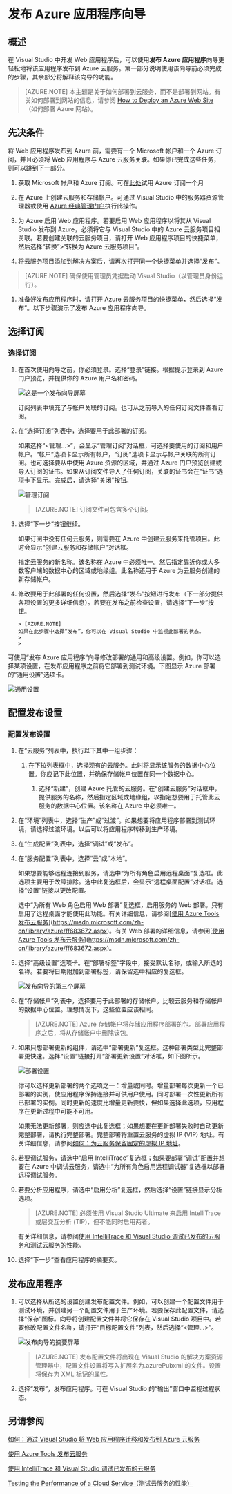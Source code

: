 <properties
    pageTitle="发布 Azure 应用程序向导 | Azure"
    description="发布 Azure 应用程序向导"
    services="visual-studio-online"
    documentationcenter="na"
    author="TomArcher"
    manager="douge"
    editor="" />
<tags
    ms.assetid="7d8f1ac9-e439-47e0-a183-0642c4ea1920"
    ms.service="multiple"
    ms.devlang="multiple"
    ms.topic="article"
    ms.tgt_pltfrm="na"
    ms.workload="na"
    ms.date="11/11/2016"
    wacn.date="03/30/2017"
    ms.author="tarcher" />  


# 发布 Azure 应用程序向导
## 概述
在 Visual Studio 中开发 Web 应用程序后，可以使用**发布 Azure 应用程序**向导更轻松地将该应用程序发布到 Azure 云服务。第一部分说明使用该向导前必须完成的步骤，其余部分将解释该向导的功能。

> [AZURE.NOTE]
本主题是关于如何部署到云服务，而不是部署到网站。有关如何部署到网站的信息，请参阅 [How to Deploy an Azure Web Site](https://social.msdn.microsoft.com/Search/windowsazure?query=How%20to%20Deploy%20an%20Azure%20Web%20Site&Refinement=138&ac=4#refinementChanges=117&pageNumber=1&showMore=false)（如何部署 Azure 网站）。
> 
> 

## 先决条件
将 Web 应用程序发布到 Azure 前，需要有一个 Microsoft 帐户和一个 Azure 订阅，并且必须将 Web 应用程序与 Azure 云服务关联。如果你已完成这些任务，则可以跳到下一部分。

1. 获取 Microsoft 帐户和 Azure 订阅。可在[此处](/pricing/1rmb-trial/)试用 Azure 订阅一个月
2. 在 Azure 上创建云服务和存储帐户。可通过 Visual Studio 中的服务器资源管理器或使用 [Azure 经典管理门户](https://manage.windowsazure.cn)执行此操作。
3. 为 Azure 启用 Web 应用程序。若要启用 Web 应用程序以将其从 Visual Studio 发布到 Azure，必须将它与 Visual Studio 中的 Azure 云服务项目相关联。若要创建关联的云服务项目，请打开 Web 应用程序项目的快捷菜单，然后选择“转换”>“转换为 Azure 云服务项目”。

4. 将云服务项目添加到解决方案后，请再次打开同一个快捷菜单并选择“发布”。

> [AZURE.NOTE]
确保使用管理员凭据启动 Visual Studio（以管理员身份运行）。
> 
> 

1. 准备好发布应用程序时，请打开 Azure 云服务项目的快捷菜单，然后选择“发布”。以下步骤演示了发布 Azure 应用程序向导。

## 选择订阅
### 选择订阅
1. 在首次使用向导之前，你必须登录。选择“登录”链接。根据提示登录到 Azure 门户预览，并提供你的 Azure 用户名和密码。
   
    ![这是一个发布向导屏幕](./media/vs-azure-tools-publish-azure-application-wizard/IC799159.png)
   
    订阅列表中填充了与帐户关联的订阅。也可从之前导入的任何订阅文件查看订阅。
2. 在“选择订阅”列表中，选择要用于此部署的订阅。
   
	如果选择“<管理...>”，会显示“管理订阅”对话框，可选择要使用的订阅和用户帐户。“帐户”选项卡显示所有帐户，“订阅”选项卡显示与帐户关联的所有订阅。也可选择要从中使用 Azure 资源的区域，并通过 Azure 门户预览创建或导入订阅的证书。如果从订阅文件导入了任何订阅，关联的证书会在“证书”选项卡下显示。完成后，请选择“关闭”按钮。
   
    ![管理订阅](./media/vs-azure-tools-publish-azure-application-wizard/IC799160.png)  

   
   	> [AZURE.NOTE]
   	订阅文件可包含多个订阅。
   	> 
   	> 
3. 选择“下一步”按钮继续。
   
    如果订阅中没有任何云服务，则需要在 Azure 中创建云服务来托管项目。此时会显示“创建云服务和存储帐户”对话框。
   
    指定云服务的新名称。该名称在 Azure 中必须唯一。然后指定靠近你或大多数客户端的数据中心的区域或地缘组。此名称还用于 Azure 为云服务创建的新存储帐户。
4. 修改要用于此部署的任何设置，然后选择“发布”按钮进行发布（下一部分提供各项设置的更多详细信息）。若要在发布之前检查设置，请选择“下一步”按钮。
   
	   > [AZURE.NOTE]
	   如果在此步骤中选择“发布”，你可以在 Visual Studio 中监视此部署的状态。
	   > 
	   > 

可使用“发布 Azure 应用程序”向导修改部署的通用和高级设置。例如，你可以选择某项设置，在发布应用程序之前将它部署到测试环境。下图显示 Azure 部署的“通用设置”选项卡。

![通用设置](./media/vs-azure-tools-publish-azure-application-wizard/IC749013.png)  


## 配置发布设置
### 配置发布设置
1. 在“云服务”列表中，执行以下其中一组步骤：
   
   1. 在下拉列表框中，选择现有的云服务。此时将显示该服务的数据中心位置。你应记下此位置，并确保存储帐户位置在同一个数据中心。
      
      1. 选择“新建”，创建 Azure 托管的云服务。在“创建云服务”对话框中，提供服务的名称，然后指定区域或地缘组，以指定想要用于托管此云服务的数据中心位置。该名称在 Azure 中必须唯一。
2. 在“环境”列表中，选择“生产”或“过渡”。如果想要将应用程序部署到测试环境，请选择过渡环境。以后可以将应用程序转移到生产环境。
3. 在“生成配置”列表中，选择“调试”或“发布”。
4. 在“服务配置”列表中，选择“云”或“本地”。
   
    如果想要能够远程连接到服务，请选中“为所有角色启用远程桌面”复选框。此选项主要用于故障排除。选中此复选框后，会显示“远程桌面配置”对话框。选择“设置”链接以更改配置。
   
    选中“为所有 Web 角色启用 Web 部署”复选框，启用服务的 Web 部署。只有启用了远程桌面才能使用此功能。有关详细信息，请参阅[[使用 Azure Tools 发布云服务](https://msdn.microsoft.com/zh-cn/library/azure/ff683672.aspx)](https://msdn.microsoft.com/zh-cn/library/azure/ff683672.aspx)。有关 Web 部署的详细信息，请参阅[[使用 Azure Tools 发布云服务](https://msdn.microsoft.com/zh-cn/library/azure/ff683672.aspx)](https://msdn.microsoft.com/zh-cn/library/azure/ff683672.aspx)。
5. 选择“高级设置”选项卡。在“部署标签”字段中，接受默认名称，或输入所选的名称。若要将日期附加到部署标签，请保留选中相应的复选框。
   
    ![发布向导的第三个屏幕](./media/vs-azure-tools-publish-azure-application-wizard/IC749014.png)  

6. 在“存储帐户”列表中，选择要用于此部署的存储帐户。比较云服务和存储帐户的数据中心位置。理想情况下，这些位置应该相同。
   
   	> [AZURE.NOTE]
   	Azure 存储帐户将存储应用程序部署的包。部署应用程序之后，将从存储帐户中删除该包。
   	> 
   	> 
7. 如果只想部署更新的组件，请选中“部署更新”复选框。这种部署类型比完整部署更快速。选择“设置”链接打开“部署更新设置”对话框，如下图所示。
   
    ![部署设置](./media/vs-azure-tools-publish-azure-application-wizard/IC617060.png)  

   
    你可以选择更新部署的两个选项之一：增量或同时。增量部署每次更新一个已部署的实例，使应用程序保持连接并可供用户使用。同时部署一次性更新所有已部署的实例。同时更新的速度比增量更新要快，但如果选择此选项，应用程序在更新过程中可能不可用。
   
    如果无法更新部署，则应选中此复选框；如果想要在更新部署失败时自动更新完整部署，请执行完整部署。完整部署将重置云服务的虚拟 IP (VIP) 地址。有关详细信息，请参阅[如何：为云服务保留固定的虚拟 IP 地址](https://msdn.microsoft.com/zh-cn/library/azure/jj614593.aspx)。
8. 若要调试服务，请选中“启用 IntelliTrace”复选框；如果要部署“调试”配置并想要在 Azure 中调试云服务，请选中“为所有角色启用远程调试器”复选框以部署远程调试服务。
9. 若要分析应用程序，请选中“启用分析”复选框，然后选择“设置”链接显示分析选项。

    >[AZURE.NOTE] 必须使用 Visual Studio Ultimate 来启用 IntelliTrace 或层交互分析 (TIP)，但不能同时启用两者。

    有关详细信息，请参阅[使用 IntelliTrace 和 Visual Studio 调试已发布的云服务](https://msdn.microsoft.com/zh-cn/library/azure/ff683671.aspx)和[测试云服务的性能](https://msdn.microsoft.com/zh-cn/library/azure/hh369930.aspx)。

1. 选择“下一步”查看应用程序的摘要页。

## 发布应用程序
1. 可以选择从所选的设置创建发布配置文件。例如，可以创建一个配置文件用于测试环境，并创建另一个配置文件用于生产环境。若要保存此配置文件，请选择“保存”图标。向导将创建配置文件并将它保存在 Visual Studio 项目中。若要修改配置文件名称，请打开“目标配置文件”列表，然后选择“<管理...>”。
   
    ![发布向导的摘要屏幕](./media/vs-azure-tools-publish-azure-application-wizard/IC749015.png)  

   
   	> [AZURE.NOTE]
   	发布配置文件将出现在 Visual Studio 的解决方案资源管理器中，配置文件设置将写入扩展名为.azurePubxml 的文件。设置将保存为 XML 标记的属性。
   	> 
   	> 
2. 选择“发布”，发布应用程序。可在 Visual Studio 的“输出”窗口中监视过程状态。

## 另请参阅
[如何：通过 Visual Studio 将 Web 应用程序迁移和发布到 Azure 云服务](https://msdn.microsoft.com/zh-cn/library/azure/hh420322.aspx)

[使用 Azure Tools 发布云服务](https://msdn.microsoft.com/zh-cn/library/azure/ff683672.aspx)

[使用 IntelliTrace 和 Visual Studio 调试已发布的云服务](https://msdn.microsoft.com/zh-cn/library/azure/ff683671.aspx)

[Testing the Performance of a Cloud Service（测试云服务的性能）](https://msdn.microsoft.com/zh-cn/library/azure/hh369930.aspx)

<!---HONumber=Mooncake_0320_2017-->
<!-- Update_Description: wording update -->